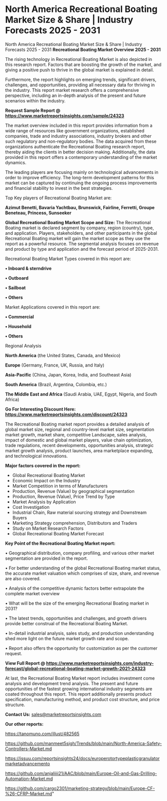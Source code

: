 # North America Recreational Boating Market Size & Share | Industry Forecasts 2025 - 2031
North America Recreational Boating Market Size & Share | Industry Forecasts 2025 - 2031
<Strong> Recreational Boating Market Overview 2025 - 2031</strong>

The rising technology in Recreational Boating Market is also depicted in this research report. Factors that are boosting the growth of the market, and giving a positive push to thrive in the global market is explained in detail.

Furthermore, the report highlights on emerging trends, significant drivers, challenges, and opportunities, providing all necessary data for thriving in the industry. This report market research offers a comprehensive perspective, including an in-depth analysis of the present and future scenarios within the industry.

<strong>Request Sample Report @ <a href=https://www.marketreportsinsights.com/sample/24323>https://www.marketreportsinsights.com/sample/24323</a></strong>

The market overview included in this report provides information from a wide range of resources like government organizations, established companies, trade and industry associations, industry brokers and other such regulatory and non-regulatory bodies. The data acquired from these organizations authenticate the Recreational Boating research report, thereby aiding the clients in better decision making. Additionally, the data provided in this report offers a contemporary understanding of the market dynamics.

The leading players are focusing mainly on technological advancements in order to improve efficiency. The long-term development patterns for this market can be captured by continuing the ongoing process improvements and financial stability to invest in the best strategies.

Top Key players of Recreational Boating Market are:

<strong>Azimut Benetti, Bavaria Yachtbau, Brunswick, Fairline, Ferretti, Groupe Beneteau, Princess, Sunseeker</strong>

<strong><b>Global Recreational Boating Market Scope and Size:</b></strong>
The Recreational Boating market is declared segment by company, region (country), type, and application. Players, stakeholders, and other participants in the global Recreational Boating market will gain the market scope as they use the report as a powerful resource. The segmental analysis focuses on revenue and product by type and application and the forecast period of 2025-2031.

Recreational Boating Market Types covered in this report are:

<strong>• Inboard & sterndrive

• Outboard

• Sailboat

• Others</strong>

Market Applications covered in this report are:

<strong>• Commercial

• Household

• Others</strong> 

Regional Analysis

<strong>North America</strong> (the United States, Canada, and Mexico)

<strong>Europe</strong> (Germany, France, UK, Russia, and Italy)

<strong>Asia-Pacific</strong> (China, Japan, Korea, India, and Southeast Asia)

<strong>South America</strong> (Brazil, Argentina, Colombia, etc.)

<strong>The Middle East and Africa</strong> (Saudi Arabia, UAE, Egypt, Nigeria, and South Africa)

<strong>Go For Interesting Discount Here: <a href=https://www.marketreportsinsights.com/discount/24323>https://www.marketreportsinsights.com/discount/24323</a></strong>

The Recreational Boating market report provides a detailed analysis of global market size, regional and country-level market size, segmentation market growth, market share, competitive Landscape, sales analysis, impact of domestic and global market players, value chain optimization, trade regulations, recent developments, opportunities analysis, strategic market growth analysis, product launches, area marketplace expanding, and technological innovations.

<strong><b>Major factors covered in the report:</b></strong>
<ul>
  <li>Global Recreational Boating Market </li>
  <li>Economic Impact on the Industry</li>
  <li>Market Competition in terms of Manufacturers</li>
  <li>Production, Revenue (Value) by geographical segmentation</li>
  <li>Production, Revenue (Value), Price Trend by Type</li>
  <li>Market Analysis by Application</li>
  <li>Cost Investigation</li>
  <li>Industrial Chain, Raw material sourcing strategy and Downstream Buyers</li>
  <li>Marketing Strategy comprehension, Distributors and Traders</li>
  <li>Study on Market Research Factors</li>
  <li>Global Recreational Boating Market Forecast</li>
</ul>

<strong><b>Key Point of the Recreational Boating Market report:</b></strong>

• Geographical distribution, company profiling, and various other market segmentation are provided in the report.

• For better understanding of the global Recreational Boating market status, the accurate market valuation which comprises of size, share, and revenue are also covered.

• Analysis of the competitive dynamic factors better extrapolate the complete market overview

• What will be the size of the emerging Recreational Boating market in 2031?

• The latest trends, opportunities and challenges, and growth drivers provide better construal of the Recreational Boating Market.

• In-detail industrial analysis, sales study, and production understanding shed more light on the future market growth rate and scope.

• Report also offers the opportunity for customization as per the customer request.

<strong><b>View Full Report @ <a href=https://www.marketreportsinsights.com/industry-forecast/global-recreational-boating-market-growth-2021-24323>https://www.marketreportsinsights.com/industry-forecast/global-recreational-boating-market-growth-2021-24323</a></b></strong>


At last, the Recreational Boating Market report includes investment come analysis and development trend analysis. The present and future opportunities of the fastest growing international industry segments are coated throughout this report. This report additionally presents product specification, manufacturing method, and product cost structure, and price structure.

<strong>Contact Us:</strong>
sales@marketreportsinsights.com

<strong>Our other reports:</strong>

<a href=https://tanomuno.com/illust/482565>https://tanomuno.com/illust/482565</a>

<a href=https://github.com/manmeet5sigh/Trends/blob/main/North-America-Safety-Controllers-Market.md>https://github.com/manmeet5sigh/Trends/blob/main/North-America-Safety-Controllers-Market.md</a>

<a href=https://issuu.com/reportsinsights24/docs/europerotortypeplasticgranulatormarketadvancemento>https://issuu.com/reportsinsights24/docs/europerotortypeplasticgranulatormarketadvancemento</a>

<a href=https://github.com/anjaliiii21/AAC/blob/main/Europe-Oil-and-Gas-Drilling-Automation-Market.md>https://github.com/anjaliiii21/AAC/blob/main/Europe-Oil-and-Gas-Drilling-Automation-Market.md</a>

<a href=https://github.com/cargo2301/marketing-strategy/blob/main/Europe-CF-%26-CFRP-Market.md>https://github.com/cargo2301/marketing-strategy/blob/main/Europe-CF-%26-CFRP-Market.md</a>"
